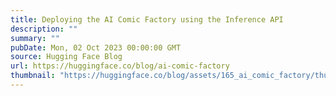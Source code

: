 ```yaml
---
title: Deploying the AI Comic Factory using the Inference API
description: ""
summary: ""
pubDate: Mon, 02 Oct 2023 00:00:00 GMT
source: Hugging Face Blog
url: https://huggingface.co/blog/ai-comic-factory
thumbnail: "https://huggingface.co/blog/assets/165_ai_comic_factory/thumbnail.jpg"
---
```


